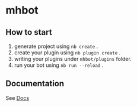 # mhbot

## How to start

1. generate project using `nb create` .
2. create your plugin using `nb plugin create` .
3. writing your plugins under `mhbot/plugins` folder.
4. run your bot using `nb run --reload` .

## Documentation

See [Docs](https://nonebot.dev/)
